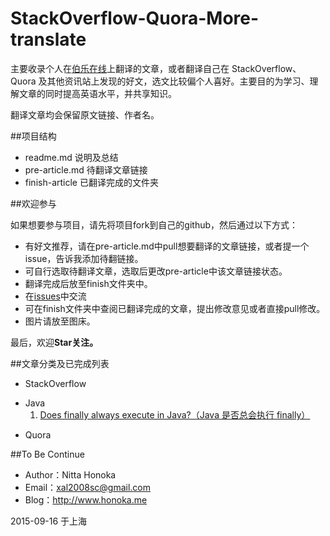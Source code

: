 # StackOverflow-Quora-More-translate
主要收录个人在[伯乐在线](http://www.jobbole.com/)上翻译的文章，或者翻译自己在 StackOverflow、Quora 及其他资讯站上发现的好文，选文比较偏个人喜好。主要目的为学习、理解文章的同时提高英语水平，并共享知识。

翻译文章均会保留原文链接、作者名。

##项目结构

- readme.md 说明及总结
- pre-article.md 待翻译文章链接
- finish-article 已翻译完成的文件夹

##欢迎参与

如果想要参与项目，请先将项目fork到自己的github，然后通过以下方式：
 
 - 有好文推荐，请在pre-article.md中pull想要翻译的文章链接，或者提一个issue，告诉我添加待翻链接。
 - 可自行选取待翻译文章，选取后更改pre-article中该文章链接状态。
 - 翻译完成后放至finish文件夹中。
 - 在[issues](https://github.com/nitta-honoka/StackOverflow-Quora-More-translate/issues)中交流
 - 可在finish文件夹中查阅已翻译完成的文章，提出修改意见或者直接pull修改。
 - 图片请放至图床。
 
最后，欢迎**Star关注。**

##文章分类及已完成列表

- StackOverflow
 + Java
   1. [Does finally always execute in Java?（Java 是否总会执行 finally）](http://stackoverflow.com/questions/65035/does-finally-always-execute-in-java?page=1&tab=votes#tab-top)
- Quora

##To Be Continue

- Author：Nitta Honoka
- Email：xal2008sc@gmail.com
- Blog：http://www.honoka.me

2015-09-16 于上海
